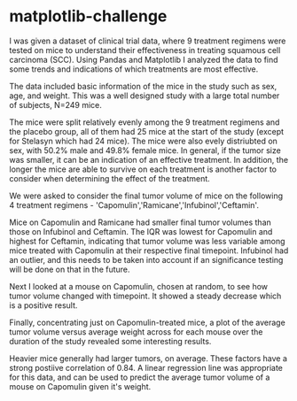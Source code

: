 # matplotlib-challenge
I was given a dataset of clinical trial data, where 9 treatment regimens were tested on mice to understand their effectiveness in treating squamous cell carcinoma (SCC). Using Pandas and Matplotlib I analyzed the data to find some trends and indications of which treatments are most effective. 

The data included basic information of the mice in the study such as sex, age, and weight. This was a well designed study with a large total number of subjects, N=249 mice.

The mice were split relatively evenly among the 9 treatment regimens and the placebo group, all of them had 25 mice at the start of the study (except for Stelasyn which had 24 mice).
The mice were also evely distriubted on sex, with 50.2% male and 49.8% female mice.
In general, if the tumor size was smaller, it can be an indication of an effective treatment. In addition, the longer the mice are able to survive on each treatment is another factor to consider when determining the effect of the treatment.

We were asked to consider the final tumor volume of mice on the following 4 treatment regimens - 'Capomulin','Ramicane','Infubinol','Ceftamin'.

Mice on Capomulin and Ramicane had smaller final tumor volumes than those on Infubinol and Ceftamin. The IQR was lowest for Capomulin and highest for Ceftamin, indicating that tumor volume was less variable among mice treated with Capomulin at their respective final timepoint. Infubinol had an outlier, and this needs to be taken into account if an significance testing will be done on that in the future.

Next I looked at a mouse on Capomulin, chosen at random, to see how tumor volume changed with timepoint. It showed a steady decrease which is a positive result.

Finally, concentrating just on Capomulin-treated mice, a plot of the average tumor volume versus average weight across for each mouse over the duration of the study revealed some interesting results.

Heavier mice generally had larger tumors, on average.
These factors have a strong postiive correlation of 0.84.
A linear regression line was appropriate for this data, and can be used to predict the average tumor volume of a mouse on Capomulin given it's weight.